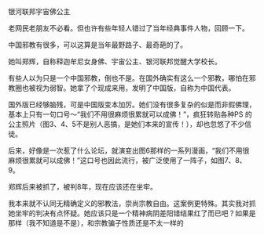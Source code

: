 银河联邦宇宙佛公主

老网民老朋友不必看。但也许有些年轻人错过了当年经典事件人物，回顾一下。

中国邪教有很多，可以这算是当年最野路子、最奇葩的了。

她叫郑辉，自称释迦牟尼女身佛、宇宙公主、银河联邦觉醒大学校长。

有些人以为只是一个中国邪教，倒也不是。在国外确实有这么一个邪教，哪怕在邪教圈也被视为弱智。她拿了个现成来用，发明了中国版，自称为中国代表。

国外版已经够脑残，可是中国版变本加厉。她们没有很多复杂的似是而非假佛理，基本上只有一句口号～“我们不用很麻烦很累就可以成佛！”，疯狂转贴各种PS 的公主照片（图3、4、5不是别人恶搞，是她们本来的宣传！），却也忽悠了不少信徒。

后来，好像是一次惹了什么论坛，就演变出图6那样的一系列漫画，“我们不用很麻烦很累就可以成佛！”这口号也因此流行，被广泛使用了一阵子，如图7、8、9。

郑辉后来被抓了，被判8年，现在应该还在坐牢。

我本来就不认同无精确定义的邪教法，崇尚宗教自由。这案例更特殊。其实我对抓她坐牢的判决有点怀疑。她应该只是一个精神病阴差阳错结果红了而已吧？如果是那样（我不知道是不是），和宗教骗子性质还是不太一样的
